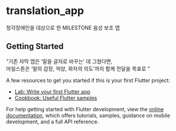 # translation_app

청각장애인을 대상으로 한 MILESTONE 음성 보조 앱

## Getting Started

“기존 자막 앱은 ‘말을 글자로 바꾸는’ 데 그쳤다면,  
마일스톤은 ‘말의 감정, 억양, 화자의 의도’까지 함께 전달을 목표로 ”

A few resources to get you started if this is your first Flutter project:

- [Lab: Write your first Flutter app](https://docs.flutter.dev/get-started/codelab)
- [Cookbook: Useful Flutter samples](https://docs.flutter.dev/cookbook)

For help getting started with Flutter development, view the
[online documentation](https://docs.flutter.dev/), which offers tutorials,
samples, guidance on mobile development, and a full API reference.
